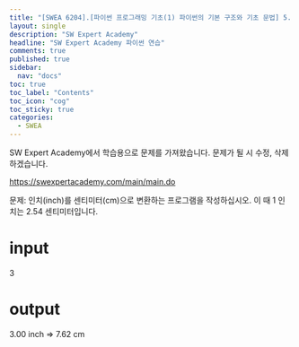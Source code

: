 ```yaml
---
title: "[SWEA 6204].[파이썬 프로그래밍 기초(1) 파이썬의 기본 구조와 기초 문법] 5. 연산자 1"
layout: single
description: "SW Expert Academy"
headline: "SW Expert Academy 파이썬 연습"
comments: true
published: true
sidebar:
  nav: "docs"
toc: true
toc_label: "Contents"
toc_icon: "cog"
toc_sticky: true
categories:
  - SWEA
---
```


SW Expert Academy에서 학습용으로 문제를 가져왔습니다. 문제가 될 시 수정, 삭제하겠습니다.

https://swexpertacademy.com/main/main.do


문제: 인치(inch)를 센티미터(cm)으로 변환하는 프로그램을 작성하십시오.
이 때 1 인치는 2.54 센티미터입니다.

# input

3

# output

3.00 inch =>  7.62 cm
